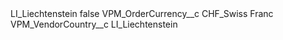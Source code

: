 <?xml version="1.0" encoding="UTF-8"?>
<CustomMetadata xmlns="http://soap.sforce.com/2006/04/metadata" xmlns:xsi="http://www.w3.org/2001/XMLSchema-instance" xmlns:xsd="http://www.w3.org/2001/XMLSchema">
    <label>LI_Liechtenstein</label>
    <protected>false</protected>
    <values>
        <field>VPM_OrderCurrency__c</field>
        <value xsi:type="xsd:string">CHF_Swiss Franc</value>
    </values>
    <values>
        <field>VPM_VendorCountry__c</field>
        <value xsi:type="xsd:string">LI_Liechtenstein</value>
    </values>
</CustomMetadata>
